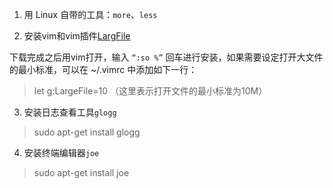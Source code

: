 1. 用 Linux 自带的工具：`more`、`less`

2. 安装vim和vim插件[LargFile](http://www.vim.org/scripts/script.php?script_id=1506)

下载完成之后用vim打开，输入 `“:so %”` 回车进行安装，如果需要设定打开大文件的最小标准，可以在 ~/.vimrc 中添加如下一行：
>	let g:LargeFile=10 （这里表示打开文件的最小标准为10M）


3. 安装日志查看工具`glogg`
>	sudo apt-get install glogg

4. 安装终端编辑器`joe`
>	sudo apt-get install joe
